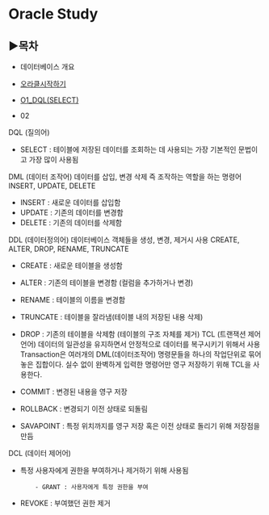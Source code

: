 # Oracle Study

## ▶목차

+ 데이터베이스 개요

+ [오라클시작하기](https://github.com/senspond20/Oracle/tree/master/1_오라클시작하기)

+ [O1_DQL(SELECT)](https://github.com/senspond20/Oracle/tree/master/O1_DQL(SELECT)#dclselect)

+ 02


DQL (질의어) 
 - SELECT : 테이블에 저장된 데이터를 조회하는 데 사용되는 가장 기본적인 문법이고 가장 많이 사용됨


DML (데이터 조작어) 
 데이터를 삽입, 변경 삭제 즉 조작하는 역할을 하는 명령어 INSERT, UPDATE, DELETE
- INSERT : 새로운 데이터를 삽입함
- UPDATE : 기존의 데이터를 변경함
- DELETE : 기존의 데이터를 삭제함


DDL (데이터정의어) 
데이터베이스 객체들을 생성, 변경, 제거시 사용 CREATE, ALTER, DROP, RENAME, TRUNCATE
- CREATE : 새로운 테이블을 생성함
- ALTER : 기존의 테이블을 변경함 (컬럼을 추가하거나 변경)
- RENAME : 테이블의 이름을 변경함
- TRUNCATE : 테이블을 잘라냄(테이블 내의 저장된 내용 삭제)
- DROP : 기존의 테이블을 삭제함 (테이블의 구조 자체를 제거)
TCL (트랜잭션 제어언어)
데이터의 일관성을 유지하면서 안정적으로 데이터를 복구시키기 위해서 사용 
Transaction은 여러개의 DML(데이터조작어) 명령문들을 하나의 작업단위로 묶어놓은 집합이다.
실수 없이 완벽하게 입력한 명령어만 영구 저장하기 위해 TCL을 사용한다. 

- COMMIT : 변경된 내용을 영구 저장

- ROLLBACK : 변경되기 이전 상태로 되돌림

- SAVAPOINT : 특정 위치까지를 영구 저장 혹은 이전 상태로 돌리기 위해 저장점을 만듬


 
DCL (데이터 제어어)
- 특정 사용자에게 권한을 부여하거나 제거하기 위해 사용됨

          - GRANT : 사용자에게 특정 권한을 부여
- REVOKE : 부여했던 권한 제거